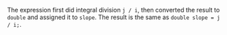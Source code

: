 The expression first did integral division `j / i`, then converted the result to `double` and assigned it to `slope`. The result is the same as `double slope = j / i;`.
